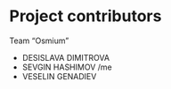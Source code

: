 Project contributors
====================

Team “Osmium”

* DESISLAVA DIMITROVA
* SEVGIN HASHIMOV /me
* VESELIN GENADIEV
